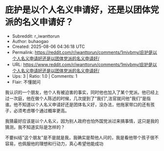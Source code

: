 # 庇护是以个人名义申请好，还是以团体党派的名义申请好？

- Subreddit: r_iwanttorun
- Author: buhaogao
- Created: 2025-08-06 04:36:18 UTC
- Permalink: https://reddit.com/r/iwanttorun/comments/1mivbmy/庇护是以个人名义申请好还是以团体党派的名义申请好/
- URL: https://www.reddit.com/r/iwanttorun/comments/1mivbmy/庇护是以个人名义申请好还是以团体党派的名义申请好/
- Ups: 3 | Ratio: 1.0 | Comments: 1
- Flair: 不懂就问


我认识的一个朋友，他个人有被迫害的事实，同时他也加入了某个党派。他已经上过一次庭，他在做个人陈述的时候，几次提到了"我们",法官就问他"我们"是指谁。他不知道以个人名义申请好还是团体名义好，没办法，他拖家带口的还有孩子，必须考虑哪个通过概率更高。

我猜最好应该是以个人名义，因为别人政府也怕外国党派过来搞事情，这只是我的猜测，我不知道实际是怎样的？

不要纠结"这个朋友"是不是就是我，我确实是帮他人问的，我是看他带个孩子很不容易，也佩服他的理想和行动力，真心希望他能成功

